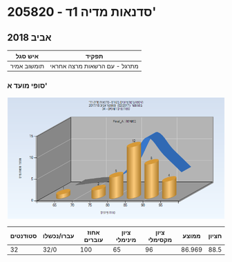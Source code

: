 # 205820 - סדנאות מדיה 1ד'

## אביב 2018

| איש סגל | תפקיד |
| ---- | ---- |
| תומשוב אמיר | מתרגל - עם הרשאות מרצה אחראי |

### סופי מועד א'

![201702 Final_A](201702/Final_A.png)

| סטודנטים | עברו/נכשלו | אחוז עוברים | ציון מינימלי | ציון מקסימלי | ממוצע | חציון |
| ---- | ---- | ---- | ---- | ---- | ---- | ---- |
| 32 | 32/0 | 100 | 65 | 96 | 86.969 | 88.5 |


